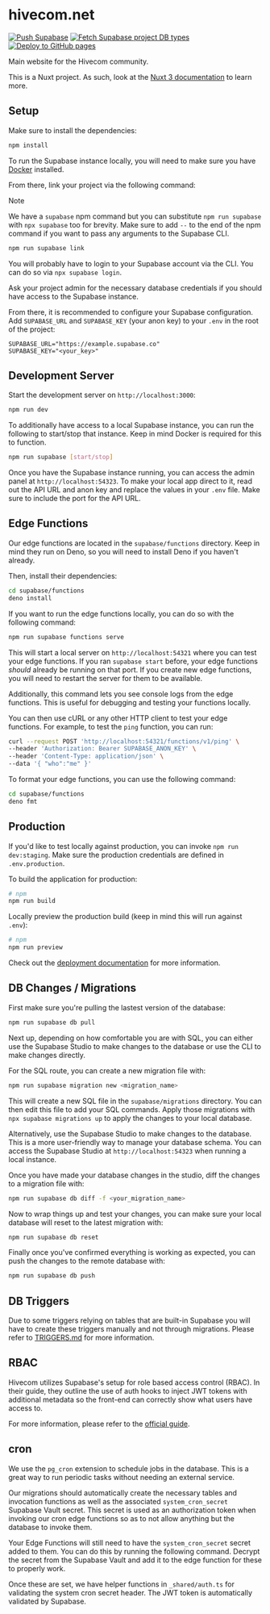 # hivecom.net

[![Push Supabase](https://github.com/Mavulp/hivecom.net/actions/workflows/supabase.yml/badge.svg)](https://github.com/hivecom/hivecom.net/actions/workflows/supabase.yml)
[![Fetch Supabase project DB types](https://github.com/hivecom/hivecom.net/actions/workflows/types.yml/badge.svg)](https://github.com/hivecom/hivecom.net/actions/workflows/types.yml)
[![Deploy to GitHub pages](https://github.com/Mavulp/hivecom.net/actions/workflows/pages.yml/badge.svg)](https://github.com/hivecom/hivecom.net/actions/workflows/pages.yml)

Main website for the Hivecom community.

This is a Nuxt project. As such, look at the [Nuxt 3 documentation](https://nuxt.com/docs/getting-started/introduction) to learn more.

## Setup

Make sure to install the dependencies:

```bash
npm install
```

To run the Supabase instance locally, you will need to make sure you have [Docker](https://docs.docker.com/get-docker/) installed.

From there, link your project via the following command:

> [!NOTE]
> We have a `supabase` npm command but you can substitute `npm run supabase` with `npx supabase` too for brevity.
> Make sure to add `--` to the end of the npm command if you want to pass any arguments to the Supabase CLI.

```bash
npm run supabase link
```

You will probably have to login to your Supabase account via the CLI. You can do so via `npx supabase login`.

Ask your project admin for the necessary database credentials if you should have access to the Supabase instance.

From there, it is recommended to configure your Supabase configuration. Add `SUPABASE_URL` and `SUPABASE_KEY` (your anon key) to your `.env` in the root of the project:

```env
SUPABASE_URL="https://example.supabase.co"
SUPABASE_KEY="<your_key>"
```

## Development Server

Start the development server on `http://localhost:3000`:

```bash
npm run dev
```

To additionally have access to a local Supabase instance, you can run the following to start/stop that instance. Keep in mind Docker is required for this to function.

```bash
npm run supabase [start/stop]
```

Once you have the Supabase instance running, you can access the admin panel at `http://localhost:54323`. To make your local app direct to it, read out the API URL and anon key and replace the values in your `.env` file. Make sure to include the port for the API URL.

## Edge Functions

Our edge functions are located in the `supabase/functions` directory. Keep in mind they run on Deno, so you will need to install Deno if you haven't already.

Then, install their dependencies:

```bash
cd supabase/functions
deno install
```

If you want to run the edge functions locally, you can do so with the following command:

```bash
npm run supabase functions serve
```

This will start a local server on `http://localhost:54321` where you can test your edge functions. If you ran `supabase start` before, your edge functions _should_ already be running on that port. If you create new edge functions, you will need to restart the server for them to be available.

Additionally, this command lets you see console logs from the edge functions. This is useful for debugging and testing your functions locally.

You can then use cURL or any other HTTP client to test your edge functions. For example, to test the `ping` function, you can run:

```bash
curl --request POST 'http://localhost:54321/functions/v1/ping' \
--header 'Authorization: Bearer SUPABASE_ANON_KEY' \
--header 'Content-Type: application/json' \
--data '{ "who":"me" }'
```

To format your edge functions, you can use the following command:

```bash
cd supabase/functions
deno fmt
```

## Production

If you'd like to test locally against production, you can invoke `npm run dev:staging`. Make sure the production credentials are defined in `.env.production`.

To build the application for production:

```bash
# npm
npm run build
```

Locally preview the production build (keep in mind this will run against `.env`):

```bash
# npm
npm run preview
```

Check out the [deployment documentation](https://nuxt.com/docs/getting-started/deployment) for more information.

## DB Changes / Migrations

First make sure you're pulling the lastest version of the database:

```bash
npm run supabase db pull
```

Next up, depending on how comfortable you are with SQL, you can either use the Supabase Studio to make changes to the database or use the CLI to make changes directly.

For the SQL route, you can create a new migration file with:

```bash
npm run supabase migration new <migration_name>
```

This will create a new SQL file in the `supabase/migrations` directory. You can then edit this file to add your SQL commands. Apply those migrations with `npx supabase migrations up` to apply the changes to your local database.

Alternatively, use the Supabase Studio to make changes to the database. This is a more user-friendly way to manage your database schema. You can access the Supabase Studio at `http://localhost:54323` when running a local instance.

Once you have made your database changes in the studio, diff the changes to a migration file with:

```bash
npm run supabase db diff -f <your_migration_name>
```

Now to wrap things up and test your changes, you can make sure your local database will reset to the latest migration with:

```bash
npm run supabase db reset
```

Finally once you've confirmed everything is working as expected, you can push the changes to the remote database with:

```bash
npm run supabase db push
```

## DB Triggers

Due to some triggers relying on tables that are built-in Supabase you will have to create these triggers manually and not through migrations. Please refer to [TRIGGERS.md](TRIGGERS.md) for more information.

## RBAC

Hivecom utilizes Supabase's setup for role based access control (RBAC). In their guide, they outline the use of auth hooks to inject JWT tokens with additional metadata so the front-end can correctly show what users have access to.

For more information, please refer to the [official guide](https://supabase.com/docs/guides/database/postgres/custom-claims-and-role-based-access-control-rbac?queryGroups=language&language=plpgsql).

## cron

We use the `pg_cron` extension to schedule jobs in the database. This is a great way to run periodic tasks without needing an external service.

Our migrations should automatically create the necessary tables and invocation functions as well as the associated `system_cron_secret` Supabase Vault secret. This secret is used as an authorization token when invoking our cron edge functions so as to not allow anything but the database to invoke them.

Your Edge Functions will still need to have the `system_cron_secret` secret added to them. You can do this by running the following command. Decrypt the secret from the Supabase Vault and add it to the edge function for these to properly work.

Once these are set, we have helper functions in `_shared/auth.ts` for validating the system cron secret header. The JWT token is automatically validated by Supabase.
